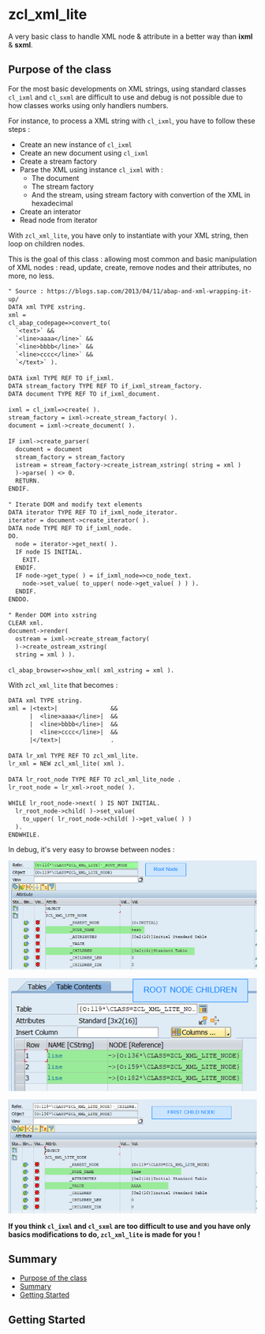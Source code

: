 # zcl_xml_lite

A very basic class to handle XML node &amp;
attribute in a better way than **ixml** &amp; **sxml**.


## Purpose of the class

For the most basic developments on XML strings, using standard
classes ``cl_ixml`` and `cl_sxml` are difficult  to use and
debug is not possible due to how classes works using only handlers numbers.

For instance, to process a XML string with ``cl_ixml``,
you have to follow these steps :

* Create an new instance of ``cl_ixml``
* Create an new document using ``cl_ixml``
* Create a stream factory
* Parse the XML using instance ``cl_ixml`` with :
    * The document
    * The stream factory
    * And the stream, using stream factory with convertion of the XML in hexadecimal
* Create an interator
* Read node from iterator

With ``zcl_xml_lite``, you have only to instantiate with your XML string,
then loop on children nodes.

This is the goal of this class : allowing most common and basic manipulation
of XML nodes : read, update, create, remove nodes and their attributes, no more, no less.

````abap
" Source : https://blogs.sap.com/2013/04/11/abap-and-xml-wrapping-it-up/
DATA xml TYPE xstring.
xml =
cl_abap_codepage=>convert_to(
  `<text>` &&
  `<line>aaaa</line>` &&
  `<line>bbbb</line>` &&
  `<line>cccc</line>` &&
  `</text>` ).

DATA ixml TYPE REF TO if_ixml.
DATA stream_factory TYPE REF TO if_ixml_stream_factory.
DATA document TYPE REF TO if_ixml_document.

ixml = cl_ixml=>create( ).
stream_factory = ixml->create_stream_factory( ).
document = ixml->create_document( ).

IF ixml->create_parser(
  document = document
  stream_factory = stream_factory
  istream = stream_factory->create_istream_xstring( string = xml )
  )->parse( ) <> 0.
  RETURN.
ENDIF.

" Iterate DOM and modify text elements
DATA iterator TYPE REF TO if_ixml_node_iterator.
iterator = document->create_iterator( ).
DATA node TYPE REF TO if_ixml_node.
DO.
  node = iterator->get_next( ).
  IF node IS INITIAL.
    EXIT.
  ENDIF.
  IF node->get_type( ) = if_ixml_node=>co_node_text.
    node->set_value( to_upper( node->get_value( ) ) ).
  ENDIF.
ENDDO.

" Render DOM into xstring
CLEAR xml.
document->render(
  ostream = ixml->create_stream_factory(
  )->create_ostream_xstring(
  string = xml ) ).

cl_abap_browser=>show_xml( xml_xstring = xml ).
````

With ``zcl_xml_lite`` that becomes :

````abap
DATA xml TYPE string.
xml = |<text>|               &&
      |  <line>aaaa</line>|  &&
      |  <line>bbbb</line>|  &&
      |  <line>cccc</line>|  &&
      |</text>|              .

DATA lr_xml TYPE REF TO zcl_xml_lite.
lr_xml = NEW zcl_xml_lite( xml ).

DATA lr_root_node TYPE REF TO zcl_xml_lite_node .
lr_root_node = lr_xml->root_node( ).

WHILE lr_root_node->next( ) IS NOT INITIAL.
  lr_root_node->child( )->set_value(
    to_upper( lr_root_node->child( )->get_value( ) )
  ).
ENDWHILE.
````

In debug, it's very easy to browse between nodes :

![](lib/img/debug_01.png)

![](lib/img/debug_02.png)

![](lib/img/debug_03.png)


**If you think ``cl_ixml`` and `cl_sxml` are too difficult to
use and you have only basics modifications to do,
``zcl_xml_lite`` is made for you !**



## Summary

[](BeginSummary)
* [Purpose of the class](#purpose-of-the-class)
* [Summary](#summary)
* [Getting Started](#getting-started)
[](EndSummary)



## Getting Started

